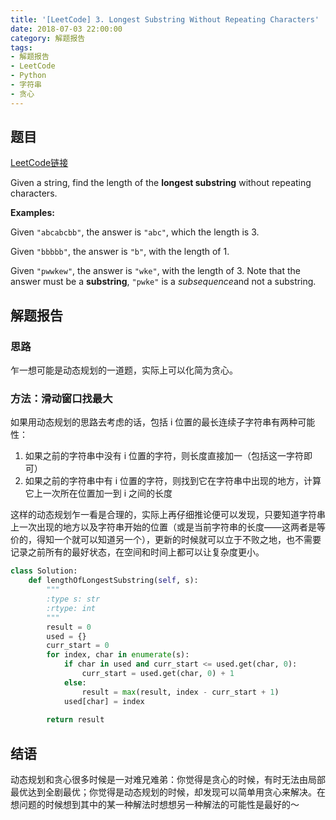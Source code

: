 ```yaml
---
title: '[LeetCode] 3. Longest Substring Without Repeating Characters'
date: 2018-07-03 22:00:00
category: 解题报告
tags: 
- 解题报告
- LeetCode
- Python
- 字符串
- 贪心
---
```


## 题目

[LeetCode链接](https://leetcode.com/problems/longest-substring-without-repeating-characters/description/)

Given a string, find the length of the **longest substring** without repeating characters.

**Examples:**

Given `"abcabcbb"`, the answer is `"abc"`, which the length is 3.

Given `"bbbbb"`, the answer is `"b"`, with the length of 1.

Given `"pwwkew"`, the answer is `"wke"`, with the length of 3. Note that the answer must be a **substring**, `"pwke"` is a *subsequence*and not a substring.

<!--more-->



## 解题报告

### 思路

乍一想可能是动态规划的一道题，实际上可以化简为贪心。



### 方法：滑动窗口找最大

如果用动态规划的思路去考虑的话，包括 i 位置的最长连续子字符串有两种可能性：

1. 如果之前的字符串中没有 i 位置的字符，则长度直接加一（包括这一字符即可）
2. 如果之前的字符串中有 i 位置的字符，则找到它在字符串中出现的地方，计算它上一次所在位置加一到 i 之间的长度

这样的动态规划乍一看是合理的，实际上再仔细推论便可以发现，只要知道字符串上一次出现的地方以及字符串开始的位置（或是当前字符串的长度——这两者是等价的，得知一个就可以知道另一个），更新的时候就可以立于不败之地，也不需要记录之前所有的最好状态，在空间和时间上都可以让复杂度更小。

```python
class Solution:
    def lengthOfLongestSubstring(self, s):
        """
        :type s: str
        :rtype: int
        """
        result = 0
        used = {}
        curr_start = 0
        for index, char in enumerate(s):
            if char in used and curr_start <= used.get(char, 0):
                curr_start = used.get(char, 0) + 1
            else:
                result = max(result, index - curr_start + 1)
            used[char] = index
                
        return result
```



## 结语

动态规划和贪心很多时候是一对难兄难弟：你觉得是贪心的时候，有时无法由局部最优达到全剧最优；你觉得是动态规划的时候，却发现可以简单用贪心来解决。在想问题的时候想到其中的某一种解法时想想另一种解法的可能性是最好的～
